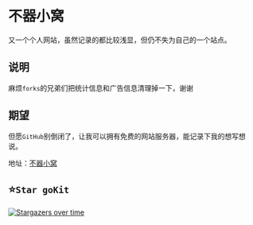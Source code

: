 # 不器小窝

又一个个人网站，虽然记录的都比较浅显，但仍不失为自己的一个站点。

## 说明

麻烦`forks`的兄弟们把统计信息和广告信息清理掉一下，谢谢

## 期望

但愿`GitHub`别倒闭了，让我可以拥有免费的网站服务器，能记录下我的想写想说。

地址：[不器小窝](https://xingcxb.com)

## ⭐`Star goKit`

[![Stargazers over time](https://starchart.cc/xingcxb/xingcxb.github.io.svg)](https://starchart.cc/xingcxb/xingcxb.github.io)
